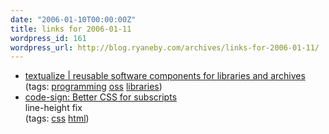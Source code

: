 ```yaml
---
date: "2006-01-10T00:00:00Z"
title: links for 2006-01-11
wordpress_id: 161
wordpress_url: http://blog.ryaneby.com/archives/links-for-2006-01-11/
---
```

<ul>
	<li>
		<div><a href="http://www.textualize.com/">textualize | reusable software components for libraries and archives</a></div>
		<div>(tags: <a href="http://del.icio.us/eby/programming">programming</a> <a href="http://del.icio.us/eby/oss">oss</a> <a href="http://del.icio.us/eby/libraries">libraries</a>)</div>
	</li>
	<li>
		<div><a href="http://code-sign.blogspot.com/2006/01/better-css-for-subscripts.html">code-sign: Better CSS for subscripts</a></div>
		<div>line-height fix</div>
		<div>(tags: <a href="http://del.icio.us/eby/css">css</a> <a href="http://del.icio.us/eby/html">html</a>)</div>
	</li>
</ul>
